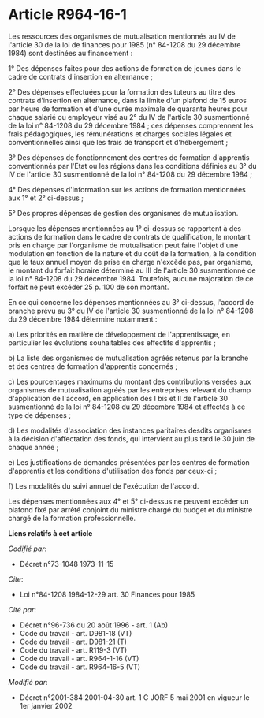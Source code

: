 # Article R964-16-1

Les ressources des organismes de mutualisation mentionnés au IV de l'article 30 de la loi de finances pour 1985 (n° 84-1208
du 29 décembre 1984) sont destinées au financement :

1° Des dépenses faites pour des actions de formation de jeunes dans le cadre de contrats d'insertion en alternance ;

2° Des dépenses effectuées pour la formation des tuteurs au titre des contrats d'insertion en alternance, dans la limite d'un
plafond de 15 euros par heure de formation et d'une durée maximale de quarante heures pour chaque salarié ou employeur visé
au 2° du IV de l'article 30 susmentionné de la loi n° 84-1208 du 29 décembre 1984 ; ces dépenses comprennent les frais
pédagogiques, les rémunérations et charges sociales légales et conventionnelles ainsi que les frais de transport et
d'hébergement ;

3° Des dépenses de fonctionnement des centres de formation d'apprentis conventionnés par l'Etat ou les régions dans les
conditions définies au 3° du IV de l'article 30 susmentionné de la loi n° 84-1208 du 29 décembre 1984 ;

4° Des dépenses d'information sur les actions de formation mentionnées aux 1° et 2° ci-dessus ;

5° Des propres dépenses de gestion des organismes de mutualisation.

Lorsque les dépenses mentionnées au 1° ci-dessus se rapportent à des actions de formation dans le cadre de contrats de
qualification, le montant pris en charge par l'organisme de mutualisation peut faire l'objet d'une modulation en fonction de
la nature et du coût de la formation, à la condition que le taux annuel moyen de prise en charge n'excède pas, par organisme,
le montant du forfait horaire déterminé au III de l'article 30 susmentionné de la loi n° 84-1208 du 29 décembre 1984.
Toutefois, aucune majoration de ce forfait ne peut excéder 25 p. 100 de son montant.

En ce qui concerne les dépenses mentionnées au 3° ci-dessus, l'accord de branche prévu au 3° du IV de l'article 30
susmentionné de la loi n° 84-1208 du 29 décembre 1984 détermine notamment :

a) Les priorités en matière de développement de l'apprentissage, en particulier les évolutions souhaitables des effectifs
d'apprentis ;

b) La liste des organismes de mutualisation agréés retenus par la branche et des centres de formation d'apprentis concernés ;

c) Les pourcentages maximums du montant des contributions versées aux organismes de mutualisation agréés par les entreprises
relevant du champ d'application de l'accord, en application des I bis et II de l'article 30 susmentionné de la loi n° 84-1208
du 29 décembre 1984 et affectés à ce type de dépenses ;

d) Les modalités d'association des instances paritaires desdits organismes à la décision d'affectation des fonds, qui
intervient au plus tard le 30 juin de chaque année ;

e) Les justifications de demandes présentées par les centres de formation d'apprentis et les conditions d'utilisation des
fonds par ceux-ci ;

f) Les modalités du suivi annuel de l'exécution de l'accord.

Les dépenses mentionnées aux 4° et 5° ci-dessus ne peuvent excéder un plafond fixé par arrêté conjoint du ministre chargé du
budget et du ministre chargé de la formation professionnelle.

**Liens relatifs à cet article**

_Codifié par_:

  - Décret n°73-1048 1973-11-15

_Cite_:

  - Loi n°84-1208 1984-12-29 art. 30 Finances pour 1985

_Cité par_:

  - Décret n°96-736 du 20 août 1996 - art. 1 (Ab)
  - Code du travail - art. D981-18 (VT)
  - Code du travail - art. D981-21 (T)
  - Code du travail - art. R119-3 (VT)
  - Code du travail - art. R964-1-16 (VT)
  - Code du travail - art. R964-16-5 (VT)

_Modifié par_:

  - Décret n°2001-384 2001-04-30 art. 1 C JORF 5 mai 2001 en vigueur le 1er janvier 2002
